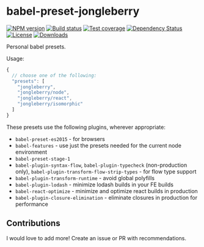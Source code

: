 
# babel-preset-jongleberry

[![NPM version][npm-image]][npm-url]
[![Build status][travis-image]][travis-url]
[![Test coverage][codecov-image]][codecov-url]
[![Dependency Status][david-image]][david-url]
[![License][license-image]][license-url]
[![Downloads][downloads-image]][downloads-url]

Personal babel presets.

Usage:

```js
{
  // choose one of the following:
  "presets": [
    "jongleberry",
    "jongleberry/node",
    "jongleberry/react",
    "jongleberry/isomorphic"
  ]
}
```

These presets use the following plugins, wherever appropriate:

- `babel-preset-es2015` - for browsers
- `babel-features` - use just the presets needed for the current node environment
- `babel-preset-stage-1`
- `babel-plugin-syntax-flow`, `babel-plugin-typecheck` (non-production only), `babel-plugin-transform-flow-strip-types` - for flow type support
- `babel-plugin-transform-runtime` - avoid global polyfills
- `babel-plugin-lodash` - minimize lodash builds in your FE builds
- `babel-react-optimize` - minimize and optimize react builds in production
- `babel-plugin-closure-elimination` - eliminate closures in production for performance

## Contributions

I would love to add more! Create an issue or PR with recommendations.

[npm-image]: https://img.shields.io/npm/v/babel-preset-jongleberry.svg?style=flat-square
[npm-url]: https://npmjs.org/package/babel-preset-jongleberry
[travis-image]: https://img.shields.io/travis/jongleberry/babel-preset-jongleberry.svg?style=flat-square
[travis-url]: https://travis-ci.org/jongleberry/babel-preset-jongleberry
[codecov-image]: https://img.shields.io/codecov/c/github/jongleberry/babel-preset-jongleberry/master.svg?style=flat-square
[codecov-url]: https://codecov.io/github/jongleberry/babel-preset-jongleberry
[david-image]: http://img.shields.io/david/jongleberry/babel-preset-jongleberry.svg?style=flat-square
[david-url]: https://david-dm.org/jongleberry/babel-preset-jongleberry
[license-image]: http://img.shields.io/npm/l/babel-preset-jongleberry.svg?style=flat-square
[license-url]: LICENSE
[downloads-image]: http://img.shields.io/npm/dm/babel-preset-jongleberry.svg?style=flat-square
[downloads-url]: https://npmjs.org/package/babel-preset-jongleberry
